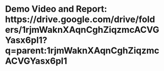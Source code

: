 <H1>Demo Video and Report: https://drive.google.com/drive/folders/1rjmWaknXAqnCghZiqzmcACVGYasx6pl1?q=parent:1rjmWaknXAqnCghZiqzmcACVGYasx6pl1</H1>
